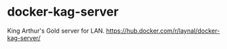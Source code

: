 # docker-kag-server
King Arthur's Gold server for LAN. https://hub.docker.com/r/laynal/docker-kag-server/
